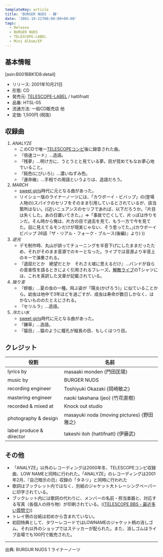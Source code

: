 ```yaml
---
templateKey: article
title: 'BURGER NUDS - 線'
date: '2001-10-21T00:00:00+09:00'
tags:
  - Release
  - BURGER NUDS
  - TELESCOPE-LABEL
  - Mini Album/EP
---
```

## 基本情報

[asin:B001BBK1D8:detail]

* リリース: 2001年10月21日
* 形態: CD
* 発売元: [TELESCOPE-LABEL](http://monden-info.hatenablog.com/entry/label%3Atelescope) / hattifnatt
* 品番: HTSL-05
* 流通方法: 一般CD販売店 他
* 定価: 1,500円 (税抜)

## 収録曲

1. *ANALYZE*
   * このCDで唯一[TELESCOPEコンピ](http://monden-info.hatenablog.com/entry/2001/04/14/000000)後に録音された曲。
   * 『倍速コード』…造語。
   * 『残夢』…明け方に、うとうとと見ている夢。目が覚めてもなお夢心地でいること。
   * 『鈍色(にびいろ)』…濃いねずみ色。
   * 『運命線』…手相での用語というよりは、造語だろう。
2. *MARCH*
   * [sweet girls](http://monden-info.hatenablog.com/entry/band:sweetgirls)時代に元となる曲があった。
   * リイシュー版のライナーノーツには、「カウボーイ・ビバップ」の(登場人物の)スパイクのセリフをそのまま引用しているとされているが、該当箇所はない。((近いニュアンスのセリフであれば、以下だろうか。『片目は失くした。あの日置いてきた。』⇒「事故で亡くして、片っぽは作りモンだ。そん時から俺は、片方の目で過去を見て、もう一方で今を見てた。目に見えてるモンだけが現実じゃない、そう思ってた。｣(カウボーイビバップ 26話『ザ・リアル・フォーク・ブルース(後編)』より) ))
3. *逆光*
   * デモ制作時、丸山が誤ってチューニングを半音下げにしたままだったため、それがそのまま音源でのキーとなった。ライブでは音源より半音上のキーで演奏される。
   * 『退屈だとか　絶望だとか　それさえ嘘に思えるだけ』…バンドが自らの音楽性を語るときによく引用されるフレーズ。[解散ライブ](http://monden-info.hatenablog.com/entry/2004/06/21/000000)のTシャツには、これを英訳した文章が記載されている。
4. *独り言*
   * 『蜉蝣』…夏の虫の一種。飛ぶ姿が「陽炎(かげろう)」に似ていることから。幼虫は地中で3年ほどを過ごすが、成虫は寿命が数日しかなく、はかないもののたとえにされる。
   * 『セリルラ』…造語。
5. *冷たい水*
   * [sweet girls](http://monden-info.hatenablog.com/entry/band:sweetgirls)時代に元となる曲があった。
   * 『鎌草』…造語。
   * 『猫目』…猫のように瞳孔が縦長の目、もしくはつり目。

## クレジット

役割|名前
-|-
lyrics by | masaaki monden {門田匡陽}
music by | BURGER NUDS
recording engineer | Toshiyuki Okazaki {岡崎敏之}
mastering engineer | naoki takehana (jeo) {竹花直樹}
recorded & mixed at | Knock out studio
photography & design | masayuki noda (moving pictures) {野田雅之}
label produce & director | takeshi itoh (hattifnatt) {伊藤武}

## その他

* 「ANALYZE」以外のレコーディングは2000年冬、TELESCOPEコンピ収録曲、LOW NAMEと同時に行われた。「ANALYZE」のレコーディングは2001年2月、『自己暗示の日』収録の「タネリ」と同時に行われた
* 歌詞はブックレット内ではなく、別紙のジャケット大トレーシングペーパーに印字されている。
* ブックレット内には歌詞の代わりに、メンバーの名前・担当楽器と、対応する写真（各個人の持ち物）が印刷されている。(([TELESCOPE BBS - 最近多い質問で](https://web.archive.org/web/20030614062535/http://telescope-label.com/cx/htm/wwwboard/messages/915.html)))
* トレイ側の台紙は初めから含まれていない。
* 初回特典として、タワーレコードではLOWNAMEのジャケット柄の消しゴム、それ以外のショップではステッカーが配られた。また、消しゴムはライブ会場でも100円で販売された。

---

出典: BURGUR NUDS 1 ライナーノーツ
